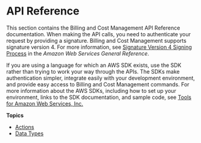 # API Reference<a name="api-reference"></a>

This section contains the Billing and Cost Management API Reference documentation\. When making the API calls, you need to authenticate your request by providing a signature\. Billing and Cost Management supports signature version 4\. For more information, see [Signature Version 4 Signing Process](https://docs.aws.amazon.com/general/latest/gr/signature-version-4.html) in the *Amazon Web Services General Reference*\.

If you are using a language for which an AWS SDK exists, use the SDK rather than trying to work your way through the APIs\. The SDKs make authentication simpler, integrate easily with your development environment, and provide easy access to Billing and Cost Management commands\. For more information about the AWS SDKs, including how to set up your environment, links to the SDK documentation, and sample code, see [Tools for Amazon Web Services, Inc\.](https://aws.amazon.com/tools)

**Topics**
+ [Actions](operations.md)
+ [Data Types](data-types.md)